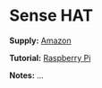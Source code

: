# Sense HAT

**Supply:** [Amazon](https://www.amazon.ca/Raspberry-Pi-Sense-HAT-AstroPi/dp/B014HDG74S/ref=sr_1_1?dchild=1&keywords=sense+hat&qid=1629844291&sr=8-1)

**Tutorial:** [Raspberry Pi](https://projects.raspberrypi.org/en/projects/getting-started-with-the-sense-hat)

**Notes:** ...
